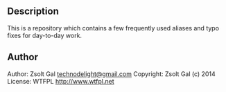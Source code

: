 Description
-----------

This is a repository which contains a few frequently used aliases and typo fixes for day-to-day work.

Author
------
Author: Zsolt Gal <technodelight@gmail.com>
Copyright: Zsolt Gal (c) 2014
License: WTFPL <http://www.wtfpl.net>

